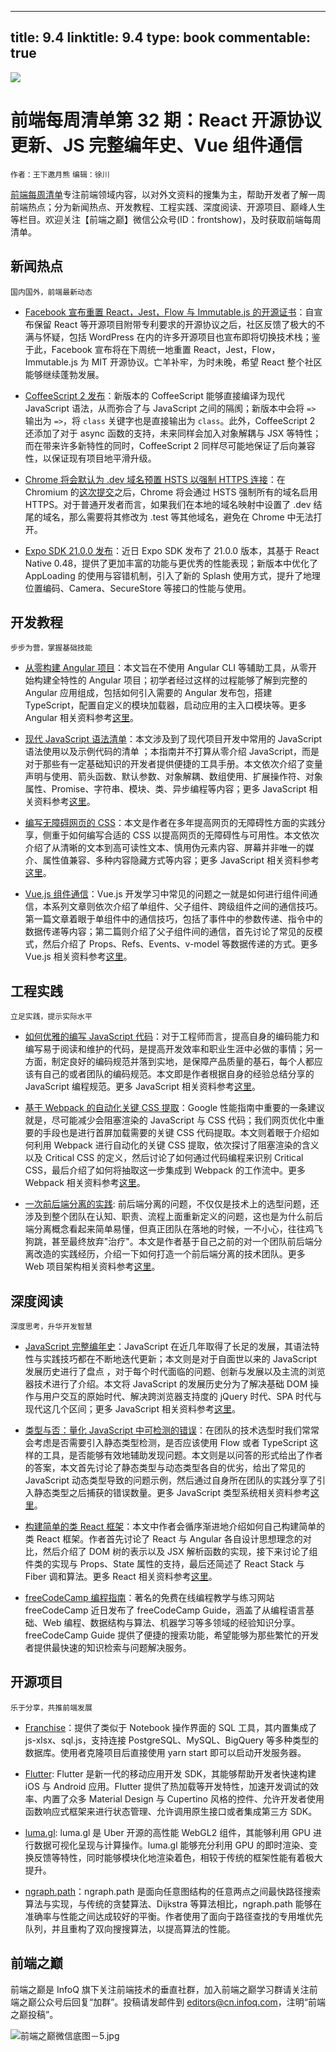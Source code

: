 
---
title: 9.4
linktitle: 9.4
type: book
commentable: true
---

![](http://upload-images.jianshu.io/upload_images/1647496-39f17e139d688f8c.jpg?imageMogr2/auto-orient/strip%7CimageView2/2/w/1240)

# 前端每周清单第 32 期：React 开源协议更新、JS 完整编年史、Vue 组件通信

`作者：王下邀月熊` `编辑：徐川`

[前端每周清单](http://www.infoq.com/cn/FE-Weekly)专注前端领域内容，以对外文资料的搜集为主，帮助开发者了解一周前端热点；分为新闻热点、开发教程、工程实践、深度阅读、开源项目、巅峰人生等栏目。欢迎关注【前端之巅】微信公众号(ID：frontshow)，及时获取前端每周清单。

## 新闻热点

`国内国外，前端最新动态`

- [Facebook 宣布重置 React，Jest，Flow 与 Immutable.js 的开源证书](https://code.facebook.com/posts/300798627056246)：自宣布保留 React 等开源项目附带专利要求的开源协议之后，社区反馈了极大的不满与怀疑，包括 WordPress 在内的许多开源项目也宣布即将切换技术栈；鉴于此，Facebook 宣布将在下周统一地重置 React，Jest，Flow，Immutable.js 为 MIT 开源协议。亡羊补牢，为时未晚，希望 React 整个社区能够继续蓬勃发展。

- [CoffeeScript 2 发布](http://coffeescript.org/announcing-coffeescript-2/)：新版本的 CoffeeScript 能够直接编译为现代 JavaScript 语法，从而弥合了与 JavaScript 之间的隔阂；新版本中会将 `=>` 输出为 `=>`，将 `class` 关键字也是直接输出为 `class`。此外，CoffeeScript 2 还添加了对于 async 函数的支持，未来同样会加入对象解耦与 JSX 等特性；而在带来许多新特性的同时，CoffeeScript 2 同样尽可能地保证了后向兼容性，以保证现有项目地平滑升级。

- [Chrome 将会默认为 .dev 域名预置 HSTS 以强制 HTTPS 连接](https://ma.ttias.be/chrome-force-dev-domains-https-via-preloaded-hsts/)：在 Chromium 的[这次提交](https://chromium-review.googlesource.com/c/chromium/src/+/669923)之后，Chrome 将会通过 HSTS 强制所有的域名启用 HTTPS。对于普通开发者而言，如果我们在本地的域名映射中设置了 .dev 结尾的域名，那么需要将其修改为 .test 等其他域名，避免在 Chrome 中无法打开。

- [Expo SDK 21.0.0 发布](https://blog.expo.io/expo-sdk-21-0-0-is-now-available-be33b79921b7)：近日 Expo SDK 发布了 21.0.0 版本，其基于 React Native 0.48，提供了更加丰富的功能与更优秀的性能表现；新版本中优化了 AppLoading 的使用与容错机制，引入了新的 Splash 使用方式，提升了地理位置编码、Camera、SecureStore 等接口的性能与使用。

## 开发教程

`步步为营，掌握基础技能`

- [从零构建 Angular 项目](https://parg.co/bw0)：本文旨在不使用 Angular CLI 等辅助工具，从零开始构建全特性的 Angular 项目；初学者经过这样的过程能够了解到完整的 Angular 应用组成，包括如何引入需要的 Angular 发布包，搭建 TypeScript，配置自定义的模块加载器，启动应用的主入口模块等。更多 Angular 相关资料参考[这里](https://parg.co/UH4)。

- [现代 JavaScript 语法清单](https://github.com/mbeaudru/modern-js-cheatsheet)：本文涉及到了现代项目开发中常用的 JavaScript 语法使用以及示例代码的清单 ；本指南并不打算从零介绍 JavaScript，而是对于那些有一定基础知识的开发者提供便捷的工具手册。本文依次介绍了变量声明与使用、箭头函数、默认参数、对象解耦、数组使用、扩展操作符、对象属性、Promise、字符串、模块、类、异步编程等内容；更多 JavaScript 相关资料参考[这里](https://parg.co/UHR)。

- [编写无障碍网页的 CSS](https://parg.co/bwd)：本文是作者在多年提高网页的无障碍性方面的实践分享，侧重于如何编写合适的 CSS 以提高网页的无障碍性与可用性。本文依次介绍了从清晰的文本到高可读性文本、慎用伪元素内容、屏幕并非唯一的媒介、属性值兼容、多种内容隐藏方式等内容；更多 JavaScript 相关资料参考[这里](https://parg.co/UHf)。

- [Vue.js 组件通信](https://parg.co/bBV)：Vue.js 开发学习中常见的问题之一就是如何进行组件间通信，本系列文章则依次介绍了单组件、父子组件、跨级组件之间的通信技巧。第一篇文章着眼于单组件中的通信技巧，包括了事件中的参数传递、指令中的数据传递等内容；第二篇则介绍了父子组件间的通信，首先讨论了常见的反模式，然后介绍了 Props、Refs、Events、v-model 等数据传递的方式。更多 Vue.js 相关资料参考[这里](https://parg.co/UH4)。

## 工程实践

`立足实践，提示实际水平`

- [如何优雅的编写 JavaScript 代码](https://mp.weixin.qq.com/s/PUpZTnCf3qilVWhU-bTC0A)：对于工程师而言，提高自身的编码能力和编写易于阅读和维护的代码，是提高开发效率和职业生涯中必做的事情；另一方面，制定良好的编码规范并落到实地，是保障产品质量的基石，每个人都应该有自己的或者团队的编码规范。本文即是作者根据自身的经验总结分享的 JavaScript 编程规范。更多 JavaScript 相关资料参考[这里](https://parg.co/UHf)。

- [基于 Webpack 的自动化关键 CSS 提取](https://parg.co/bwo)：Google 性能指南中重要的一条建议就是，尽可能减少会阻塞渲染的 JavaScript 与 CSS 代码；我们网页优化中重要的手段也是进行首屏加载需要的关键 CSS 代码提取。本文则着眼于介绍如何利用 Webpack 进行自动化的关键 CSS 提取，依次探讨了阻塞渲染的含义以及 Critical CSS 的定义，然后讨论了如何通过代码编程来识别 Critical CSS，最后介绍了如何将抽取这一步集成到 Webpack 的工作流中。更多 Webpack 相关资料参考[这里](https://parg.co/UHN)。

- [一次前后端分离的实践](https://mp.weixin.qq.com/s/Kwq6Eej8EMYzTcQgIKG2WQ): 前后端分离的问题，不仅仅是技术上的选型问题，还涉及到整个团队在认知、职责、流程上面重新定义的问题，这也是为什么前后端分离概念看起来简单易懂，但真正团队在落地的时候，一不小心，往往鸡飞狗跳，甚至最终放弃"治疗"。本文是作者基于自己之前的对一个团队前后端分离改造的实践经历，介绍一下如何打造一个前后端分离的技术团队。更多 Web 项目架构相关资料参考[这里](https://parg.co/UHM)。

## 深度阅读

`深度思考，升华开发智慧`

- [JavaScript 完整编年史](https://closebrace.com/articles/2017-09-11/a-brief-incomplete-history-of-javascript)：JavaScript 在近几年取得了长足的发展，其语法特性与实践技巧都在不断地迭代更新；本文则是对于自面世以来的 JavaScript 发展历史进行了盘点 ，对于每个时代面临的问题、创新与发展以及主流的浏览器技术进行了介绍。本文将 JavaScript 的发展历史分为了解决基础 DOM 操作与用户交互的原始时代、解决跨浏览器支持度的 jQuery 时代、SPA 时代与现代这几个区间；更多 JavaScript 相关资料参考[这里](https://parg.co/UHR)。

- [类型与否：量化 JavaScript 中可检测的错误](https://parg.co/bwX)：在团队的技术选型时我们常常会考虑是否需要引入静态类型检测，是否应该使用 Flow 或者 TypeScript 这样的工具，是否能够有效地辅助发现问题。本文则是以问答的形式给出了作者的答案，本文首先讨论了静态类型与动态类型各自的优劣，给出了常见的 JavaScript 动态类型导致的问题示例，然后通过自身所在团队的实践分享了引入静态类型之后捕获的错误数量。更多 JavaScript 类型系统相关资料参考[这里](https://parg.co/UHR)。

- [构建简单的类 React 框架](https://hackernoon.com/build-your-own-react-48edb8ed350d)：本文中作者会循序渐进地介绍如何自己构建简单的类 React 框架。作者首先讨论了 React 与 Angular 各自设计思想理念的对比，然后介绍了 DOM 树的表示以及 JSX 解析函数的实现，接下来讨论了组件类的实现与 Props、State 属性的支持，最后还简述了 React Stack 与 Fiber 调和算法。更多 React 相关资料参考[这里](https://parg.co/UH4)。

- [freeCodeCamp 编程指南](https://parg.co/bwy)：著名的免费在线编程教学与练习网站 freeCodeCamp 近日发布了 freeCodeCamp Guide，涵盖了从编程语言基础、Web 编程、数据结构与算法、机器学习等多领域的经验知识分享。freeCodeCamp Guide 提供了便捷的搜索功能，希望能够为那些繁忙的开发者提供最快速的知识检索与问题解决服务。

## 开源项目

`乐于分享，共推前端发展`

- [Franchise](https://github.com/hvf/franchise)：提供了类似于 Notebook 操作界面的 SQL 工具，其内置集成了 js-xlsx、sql.js，支持连接 PostgreSQL、MySQL、BigQuery 等多种类型的数据库。使用者克隆项目后直接使用 yarn start 即可以启动开发服务器。

- [Flutter](https://github.com/flutter/flutter): Flutter 是新一代的移动应用开发 SDK，其能够帮助开发者快速构建 iOS 与 Android 应用。Flutter 提供了热加载等开发特性，加速开发调试的效率、内置了众多 Material Design 与 Cupertino 风格的控件、允许开发者使用函数响应式框架来进行状态管理、允许调用原生接口或者集成第三方 SDK。

- [luma.gl](http://uber.github.io/luma.gl/#/): luma.gl 是 Uber 开源的高性能 WebGL2 组件，其能够利用 GPU 进行数据可视化呈现与计算操作。luma.gl 能够充分利用 GPU 的即时渲染、变换反馈等特性，同时能够模块化地渲染着色，相较于传统的框架性能有着极大提升。

- [ngraph.path](https://github.com/anvaka/ngraph.path)：ngraph.path 是面向任意图结构的任意两点之间最快路径搜索算法与实现，与传统的贪婪算法、Dijkstra 等算法相比，ngraph.path 能够在准确率与性能之间达成较好的平衡。作者使用了面向于路径查找的专用堆优先队列，并且重构了双向搜搜算法，以提高算法的性能。

## 前端之巅

前端之巅是 InfoQ 旗下关注前端技术的垂直社群，加入前端之巅学习群请关注前端之巅公众号后回复“加群”。投稿请发邮件到 editors@cn.infoq.com，注明“前端之巅投稿”。

![前端之巅微信底图－5.jpg](http://upload-images.jianshu.io/upload_images/1647496-01712a993d2b23de.jpg?imageMogr2/auto-orient/strip%7CimageView2/2/w/1240)

    
